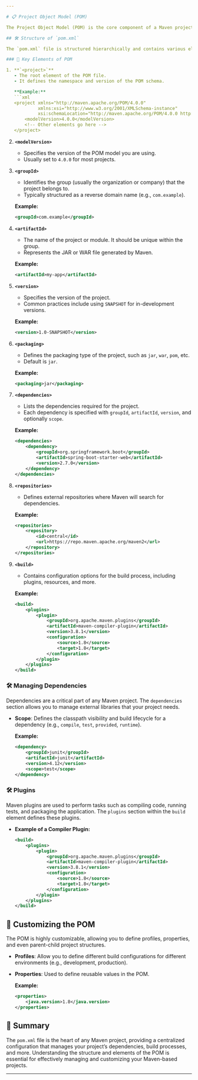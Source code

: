 ```yaml
---

# 📋 Project Object Model (POM)

The Project Object Model (POM) is the core component of a Maven project. It is an XML file (`pom.xml`) that contains the configuration details and metadata for your project. The POM defines how your project is built, the dependencies it requires, and the plugins used in the build process.

## 🛠️ Structure of `pom.xml`

The `pom.xml` file is structured hierarchically and contains various elements that define the project configuration.

### 📘 Key Elements of POM

1. **`<project>`**
   - The root element of the POM file.
   - It defines the namespace and version of the POM schema.

   **Example:**
   ```xml
   <project xmlns="http://maven.apache.org/POM/4.0.0"
            xmlns:xsi="http://www.w3.org/2001/XMLSchema-instance"
            xsi:schemaLocation="http://maven.apache.org/POM/4.0.0 http://maven.apache.org/xsd/maven-4.0.0.xsd">
       <modelVersion>4.0.0</modelVersion>
       <!-- Other elements go here -->
   </project>
   ```

2. **`<modelVersion>`**
   - Specifies the version of the POM model you are using.
   - Usually set to `4.0.0` for most projects.

3. **`<groupId>`**
   - Identifies the group (usually the organization or company) that the project belongs to.
   - Typically structured as a reverse domain name (e.g., `com.example`).

   **Example:**
   ```xml
   <groupId>com.example</groupId>
   ```

4. **`<artifactId>`**
   - The name of the project or module. It should be unique within the group.
   - Represents the JAR or WAR file generated by Maven.

   **Example:**
   ```xml
   <artifactId>my-app</artifactId>
   ```

5. **`<version>`**
   - Specifies the version of the project.
   - Common practices include using `SNAPSHOT` for in-development versions.

   **Example:**
   ```xml
   <version>1.0-SNAPSHOT</version>
   ```

6. **`<packaging>`**
   - Defines the packaging type of the project, such as `jar`, `war`, `pom`, etc.
   - Default is `jar`.

   **Example:**
   ```xml
   <packaging>jar</packaging>
   ```

7. **`<dependencies>`**
   - Lists the dependencies required for the project.
   - Each dependency is specified with `groupId`, `artifactId`, `version`, and optionally `scope`.

   **Example:**
   ```xml
   <dependencies>
       <dependency>
           <groupId>org.springframework.boot</groupId>
           <artifactId>spring-boot-starter-web</artifactId>
           <version>2.7.0</version>
       </dependency>
   </dependencies>
   ```

8. **`<repositories>`**
   - Defines external repositories where Maven will search for dependencies.

   **Example:**
   ```xml
   <repositories>
       <repository>
           <id>central</id>
           <url>https://repo.maven.apache.org/maven2</url>
       </repository>
   </repositories>
   ```

9. **`<build>`**
   - Contains configuration options for the build process, including plugins, resources, and more.

   **Example:**
   ```xml
   <build>
       <plugins>
           <plugin>
               <groupId>org.apache.maven.plugins</groupId>
               <artifactId>maven-compiler-plugin</artifactId>
               <version>3.8.1</version>
               <configuration>
                   <source>1.8</source>
                   <target>1.8</target>
               </configuration>
           </plugin>
       </plugins>
   </build>
   ```

### 🛠️ Managing Dependencies

Dependencies are a critical part of any Maven project. The `dependencies` section allows you to manage external libraries that your project needs.

- **Scope**: Defines the classpath visibility and build lifecycle for a dependency (e.g., `compile`, `test`, `provided`, `runtime`).

   **Example:**
   ```xml
   <dependency>
       <groupId>junit</groupId>
       <artifactId>junit</artifactId>
       <version>4.12</version>
       <scope>test</scope>
   </dependency>
   ```

### 🛠️ Plugins

Maven plugins are used to perform tasks such as compiling code, running tests, and packaging the application. The `plugins` section within the `build` element defines these plugins.

- **Example of a Compiler Plugin:**
   ```xml
   <build>
       <plugins>
           <plugin>
               <groupId>org.apache.maven.plugins</groupId>
               <artifactId>maven-compiler-plugin</artifactId>
               <version>3.8.1</version>
               <configuration>
                   <source>1.8</source>
                   <target>1.8</target>
               </configuration>
           </plugin>
       </plugins>
   </build>
   ```

## 🔧 Customizing the POM

The POM is highly customizable, allowing you to define profiles, properties, and even parent-child project structures.

- **Profiles**: Allow you to define different build configurations for different environments (e.g., development, production).
- **Properties**: Used to define reusable values in the POM.

   **Example:**
   ```xml
   <properties>
       <java.version>1.8</java.version>
   </properties>
   ```

## 📜 Summary

The `pom.xml` file is the heart of any Maven project, providing a centralized configuration that manages your project’s dependencies, build processes, and more. Understanding the structure and elements of the POM is essential for effectively managing and customizing your Maven-based projects.

---
```

